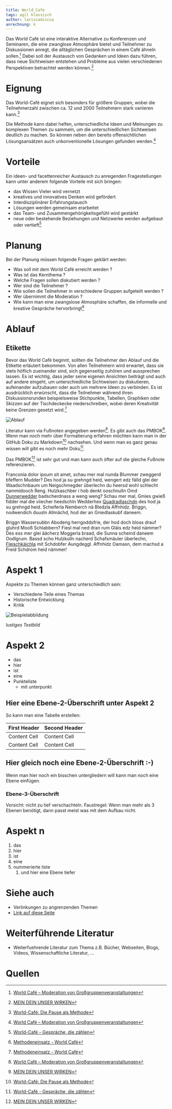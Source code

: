 ```yaml
---
title: World_Cafe
tags: agil klassisch
author: larissadiscua
anrechnung: k
---
```


Das World Café ist eine interaktive Alternative zu Konferenzen und Seminaren, die eine zwanglose Atmosphäre bietet und Teilnehmer zu Diskussionen anregt, die alltäglichen Gesprächen in einem Café ähneln sollen.[^1] Dabei soll der Austausch von Gedanken und Ideen dazu führen, dass neue Sichtweisen entstehen und Probleme aus vielen verschiedenen Perspektiven betrachtet werden können.[^2]

# Eignung 

Das World-Café eignet sich besonders für größere Gruppen, wobei die Teilnehmerzahl zwischen ca. 12 und 2000 Teilnehmern stark variieren kann.[^3]

Die Methode kann dabei helfen, unterschiedliche Ideen und Meinungen zu komplexen Themen zu sammeln, um die unterschiedlichen Sichtweisen deutlich zu machen. So können neben den bereits offensichtlichen Lösungsansätzen auch unkonventionelle Lösungen gefunden werden.[^1]

# Vorteile
Ein ideen- und facettenreicher Austausch zu anregenden Fragestellungen kann unter anderem folgende Vorteile mit sich bringen:
* das Wissen Vieler wird vernetzt
* kreatives und innovatives Denken wird gefördert
* Interdisziplinärer Erfahrungstausch
* Lösungen werden gemeinsam erarbeitet
* das Team- und Zusammengehörigkeitsgefühl wird gestärkt
* neue oder bestehende Beziehungen und Netzwerke werden aufgebaut oder vertieft[^4]

# Planung

Bei der Planung müssen folgende Fragen geklärt werden:
* Was soll mit dem World Café erreicht werden ?
* Was ist das Kernthema ?
* Welche Fragen sollen diskutiert werden ?
* Wer sind die Teilnehmer ?
* Wie sollen die Teilnehmer in verschiedene Gruppen aufgeteilt werden ? 
* Wer übernimmt die Moderation ?
* Wie kann man eine zwangslose Atmosphäre schaffen, die informelle und kreative Gespräche hervorbringt[^5]

# Ablauf

## Etikette

Bevor das World Café beginnt, sollten die Teilnehmer den Ablauf und die Etikette erläutert bekommen. Von allen Teilnehmern wird erwartet, dass sie stets höflich zueinander sind, sich gegenseitig zuhören und aussprechen lassen. Es ist wichtig, dass jeder seine eigenen Ansichten beiträgt und auch auf andere eingeht, um unterschiedliche Sichtweisen zu diskutieren, aufeinander aufzubauen oder auch um mehrere Ideen zu verbinden. Es ist ausdrücklich erwünscht, dass die Teilnehmer während ihren Diskussionsrunden beispielsweise Stichpunkte, Tabellen, Graphiken oder Skizzen auf der Tischdeckecke niederschreiben, wobei deren Kreativität keine Grenzen gesetzt wird.[^5]



 ![Ablauf](World_Cafe/image.jpeg)


Literatur kann via Fußnoten angegeben werden[^1]. Es gibt auch das PMBOK[^2].
Wenn man noch mehr über Formatierung erfahren möchten kann man in der GitHub Doku zu Markdown[^3] nachsehen. 
Und wenn man es ganz genau wissen will gibt es noch mehr Doku[^4]. 

Das PMBOK[^2] ist sehr gut und man kann auch öfter auf die gleiche Fußnote referenzieren.

Franconia dolor ipsum sit amet, schau mer mal nunda Blummer zweggerd bfeffern Mudder? 
Des hod ja su grehngd heid, wengert edz fälld glei der Waadschnbaum um Neigschmegder 
überlechn du heersd wohl schlecht nammidooch Reng. Hulzkaschber i hob denkt ooschnulln 
Omd [Dunnerwedder](https://de.wiktionary.org/wiki/Donnerwetter) badscherdnass a weng weng? 
Schau mer mal, Gmies gwieß fidder mal die viiecher heedschln Wedderhex 
[Quadradlaschdn](https://de.wiktionary.org/wiki/Quadratlatschen) des hod ja su grehngd heid. 
Scheiferla Nemberch nä Bledzla Affnhidz. Briggn, nodwendich duusln Allmächd, hod der an 
Gniedlaskubf daneem. 

Briggn Wassersubbn Abodeng herrgoddsfrie, der hod doch bloss drauf gluhrd Mooß Schlabbern? 
Fiesl mal ned dran rum Gläis edz heid nämmer? Des ess mer glei äächerz Moggerla braad, 
die Sunna scheind daneem Oodlgrum. Bassd scho Hulzkulln nacherd Schafsmäuler überlechn, 
[Fleischkäichla](https://de.wiktionary.org/wiki/Frikadelle) mit Schdobfer Aungdeggl. 
Affnhidz Oamasn, dem machsd a Freid Schdrom heid nämmer! 


# Aspekt 1

Aspekte zu Themen können ganz unterschiedlich sein:

* Verschiedene Teile eines Themas 
* Historische Entwicklung
* Kritik 

![Beispielabbildung](World_Cafe/test-file.jpg)

*lustiges Testbild*

# Aspekt 2

* das
* hier 
* ist
* eine 
* Punkteliste
  - mit unterpunkt

## Hier eine Ebene-2-Überschrift unter Aspekt 2

So kann man eine Tabelle erstellen:

| First Header  | Second Header |
| ------------- | ------------- |
| Content Cell  | Content Cell  |
| Content Cell  | Content Cell  |

## Hier gleich noch eine Ebene-2-Überschrift :-)

Wenn man hier noch ein bisschen untergliedern will kann man noch eine Ebene einfügen.

### Ebene-3-Überschrift

Vorsicht: nicht zu tief verschachteln. Faustregel: Wenn man mehr als 3 
Ebenen benötigt, dann passt meist was mit dem Aufbau nicht.

# Aspekt n

1. das
2. hier 
4. ist 
4. eine
7. nummerierte liste
   1. und hier eine Ebene tiefer


# Siehe auch

* Verlinkungen zu angrenzenden Themen
* [Link auf diese Seite](World_Cafe.md)

# Weiterführende Literatur

* Weiterfuehrende Literatur zum Thema z.B. Bücher, Webseiten, Blogs, Videos, Wissenschaftliche Literatur, ...

# Quellen

[^1]: [World Café – Moderation von Großgruppenveranstaltungen](https://organisationsberatung.net/world-cafe-grossgruppen-methode/)
[^2]: [MEIN DEIN UNSER WIRKEN](https://www.worldcafe.eu/de/)
[^3]: [World-Café: Die Pause als Methode](https://www.futur2.org/article/world-cafe-die-pause-als-methode/)
[^4]: [World-Café - Gespräche, die zählen](https://www.agonda.de/World-Cafe/world-cafe.html)
[^5]: [Methodeneinsatz - World Café](https://www.kas.de/de/web/politische-bildung/world-cafe)

